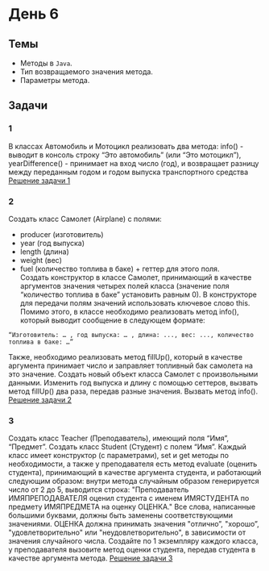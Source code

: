 # День 6

## Темы
- Методы в `Java`.
- Тип возвращаемого значения метода.
- Параметры метода.

## Задачи
### 1 
В классах Автомобиль и Мотоцикл реализовать два метода:
info() - выводит в консоль строку “Это автомобиль” (или “Это мотоцикл”),
yearDifference() - принимает на вход число (год), и возвращает разницу между
переданным годом и годом выпуска транспортного средства<br>
[Решение задачи 1](task_01/Solution.java)

### 2 
Создать класс Самолет (Airplane) с полями:
- producer (изготовитель)
- year (год выпуска)
- length (длина)
- weight (вес)
- fuel (количество топлива в баке) + геттер для этого поля.<br>
Создать конструктор в классе Самолет, принимающий в качестве аргументов значения четырех полей класса (значение поля “количество топлива в баке” установить равным 0).
В конструкторе для передачи полям значений использовать ключевое слово this.
Помимо этого, в классе необходимо реализовать метод info(), который выводит сообщение в следующем формате:
```
“Изготовитель: … , год выпуска: … , длина: ..., вес: ..., количество топлива в баке: …”
```
Также, необходимо реализовать метод fillUp(), который в качестве аргумента
принимает число и заправляет топливный бак самолета на это значение.
Создать новый объект класса Самолет с произвольными данными.
Изменить год выпуска и длину с помощью сеттеров, вызвать метод fillUp() два
раза, передав разные значения. Вызвать метод info().
[Решение задачи 2](task_02/Solution.java)

### 3 
Создать класс Teacher (Преподаватель), имеющий поля “Имя”, “Предмет”. Создать
класс Student (Студент) с полем “Имя”.
Каждый класс имеет конструктор (с параметрами), set и get методы по
необходимости, а также у преподавателя есть метод evaluate (оценить студента),
принимающий в качестве аргумента студента, и работающий следующим образом:
внутри метода случайным образом генерируется число от 2 до 5, выводится строка:
"Преподаватель ИМЯПРЕПОДАВАТЕЛЯ оценил студента с именем ИМЯСТУДЕНТА
по предмету ИМЯПРЕДМЕТА на оценку ОЦЕНКА."
Все слова, написанные большими буквами, должны быть заменены
соответствующими значениями. ОЦЕНКА должна принимать значения "отлично”,
"хорошо”, "удовлетворительно" или "неудовлетворительно", в зависимости от
значения случайного числа.
Создайте по 1 экземпляру каждого класса, у преподавателя вызовите метод оценки
студента, передав студента в качестве аргумента метода.
[Решение задачи 3](task_03/Solution.java)
